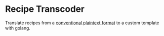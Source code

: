 # Recipe Transcoder

Translate recipes from a [conventional plaintext format](https://github.com/foodvibes/recipes) to a custom template with golang.

